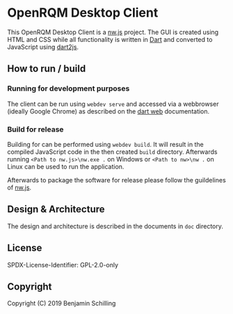 # OpenRQM Desktop Client

This OpenRQM Desktop Client is a [nw.js](https://nwjs.io/) project.
The GUI is created using HTML and CSS while all functionality is written in [Dart](https://dart.dev/) and converted to JavaScript using [dart2js](https://dart.dev/tools/dart2js).

## How to run / build

### Running for development purposes

The client can be run using `webdev serve` and accessed via a webbrowser (ideally Google Chrome) as described on the [dart web](https://dart.dev/tutorials/web/get-started) documentation.

### Build for release

Building for can be performed using `webdev build`. It will result in the compiled JavaScript code in the then created `build` directory. 
Afterwards running `<Path to nw.js>\nw.exe .` on Windows or `<Path to nw>\nw .` on Linux can be used to run the application.

Afterwards to package the software for release  please follow the guildelines of [nw.js](http://docs.nwjs.io/en/latest/For%20Users/Package%20and%20Distribute/).

## Design & Architecture

The design and architecture is described in the documents in `doc` directory.

## License

SPDX-License-Identifier: GPL-2.0-only

## Copyright

Copyright (C) 2019 Benjamin Schilling